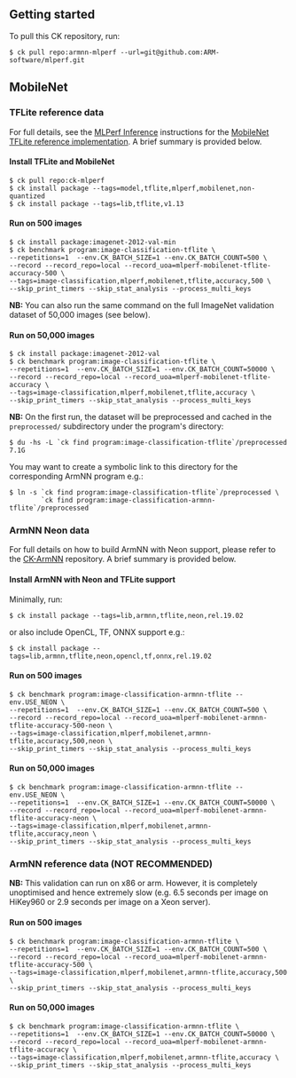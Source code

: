 ## Getting started

To pull this CK repository, run:
```
$ ck pull repo:armnn-mlperf --url=git@github.com:ARM-software/mlperf.git
```

## MobileNet

### TFLite reference data

For full details, see the [MLPerf Inference](https://github.com/mlperf/inference) instructions
for the [MobileNet TFLite reference implementation](https://github.com/mlperf/inference/blob/master/edge/object_classification/mobilenets/tflite/README.md).
A brief summary is provided below.

#### Install TFLite and MobileNet
```
$ ck pull repo:ck-mlperf
$ ck install package --tags=model,tflite,mlperf,mobilenet,non-quantized
$ ck install package --tags=lib,tflite,v1.13
```

#### Run on 500 images
```
$ ck install package:imagenet-2012-val-min
$ ck benchmark program:image-classification-tflite \
--repetitions=1  --env.CK_BATCH_SIZE=1 --env.CK_BATCH_COUNT=500 \
--record --record_repo=local --record_uoa=mlperf-mobilenet-tflite-accuracy-500 \
--tags=image-classification,mlperf,mobilenet,tflite,accuracy,500 \
--skip_print_timers --skip_stat_analysis --process_multi_keys
```
**NB:** You can also run the same command on the full ImageNet validation dataset of 50,000 images (see below).

#### Run on 50,000 images
```
$ ck install package:imagenet-2012-val
$ ck benchmark program:image-classification-tflite \
--repetitions=1  --env.CK_BATCH_SIZE=1 --env.CK_BATCH_COUNT=50000 \
--record --record_repo=local --record_uoa=mlperf-mobilenet-tflite-accuracy \
--tags=image-classification,mlperf,mobilenet,tflite,accuracy \
--skip_print_timers --skip_stat_analysis --process_multi_keys
```

**NB:** On the first run, the dataset will be preprocessed and cached in the
`preprocessed/` subdirectory under the program's directory:
```
$ du -hs -L `ck find program:image-classification-tflite`/preprocessed
7.1G
```

You may want to create a symbolic link to this directory for the corresponding ArmNN program e.g.:
```
$ ln -s `ck find program:image-classification-tflite`/preprocessed \
        `ck find program:image-classification-armnn-tflite`/preprocessed
```

### ArmNN Neon data

For full details on how to build ArmNN with Neon support, please refer to the [CK-ArmNN](http://github.com/ctuning/ck-armnn) repository.
A brief summary is provided below.

#### Install ArmNN with Neon and TFLite support
Minimally, run:
```
$ ck install package --tags=lib,armnn,tflite,neon,rel.19.02
```
or also include OpenCL, TF, ONNX support e.g.:
```
$ ck install package --tags=lib,armnn,tflite,neon,opencl,tf,onnx,rel.19.02
```

#### Run on 500 images
```
$ ck benchmark program:image-classification-armnn-tflite --env.USE_NEON \
--repetitions=1  --env.CK_BATCH_SIZE=1 --env.CK_BATCH_COUNT=500 \
--record --record_repo=local --record_uoa=mlperf-mobilenet-armnn-tflite-accuracy-500-neon \
--tags=image-classification,mlperf,mobilenet,armnn-tflite,accuracy,500,neon \
--skip_print_timers --skip_stat_analysis --process_multi_keys
```

#### Run on 50,000 images
```
$ ck benchmark program:image-classification-armnn-tflite --env.USE_NEON \
--repetitions=1  --env.CK_BATCH_SIZE=1 --env.CK_BATCH_COUNT=50000 \
--record --record_repo=local --record_uoa=mlperf-mobilenet-armnn-tflite-accuracy-neon \
--tags=image-classification,mlperf,mobilenet,armnn-tflite,accuracy,neon \
--skip_print_timers --skip_stat_analysis --process_multi_keys
```

### ArmNN reference data (**NOT RECOMMENDED**)

**NB:** This validation can run on x86 or arm. However, it is completely unoptimised and hence extremely slow (e.g. 6.5 seconds per image on HiKey960 or 2.9 seconds per image on a Xeon server).

#### Run on 500 images
```
$ ck benchmark program:image-classification-armnn-tflite \
--repetitions=1  --env.CK_BATCH_SIZE=1 --env.CK_BATCH_COUNT=500 \
--record --record_repo=local --record_uoa=mlperf-mobilenet-armnn-tflite-accuracy-500 \
--tags=image-classification,mlperf,mobilenet,armnn-tflite,accuracy,500 \
--skip_print_timers --skip_stat_analysis --process_multi_keys
```

#### Run on 50,000 images
```
$ ck benchmark program:image-classification-armnn-tflite \
--repetitions=1  --env.CK_BATCH_SIZE=1 --env.CK_BATCH_COUNT=50000 \
--record --record_repo=local --record_uoa=mlperf-mobilenet-armnn-tflite-accuracy \
--tags=image-classification,mlperf,mobilenet,armnn-tflite,accuracy \
--skip_print_timers --skip_stat_analysis --process_multi_keys
```
